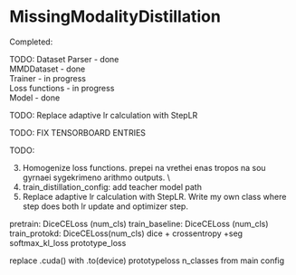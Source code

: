 # MissingModalityDistillation

Completed:

TODO:
Dataset Parser - done \
MMDDataset     - done \
Trainer        - in progress \
Loss functions - in progress \
Model          - done 


TODO: Replace adaptive lr calculation with StepLR

TODO: FIX TENSORBOARD ENTRIES

TODO:



3) Homogenize loss functions. prepei na vrethei enas tropos na sou gyrnaei sygekrimeno arithmo outputs. \
6) train_distillation_config: add teacher model path
7) Replace adaptive lr calculation with StepLR. Write my own class where step does both lr update and optimizer step. 



pretrain:       DiceCELoss (num_cls)
train_baseline: DiceCELoss (num_cls) 
train_protokd:  DiceCELoss(num_cls) dice + crossentropy +seg
                softmax_kl_loss
                prototype_loss


replace .cuda() with .to(device)
prototypeloss n_classes from main config